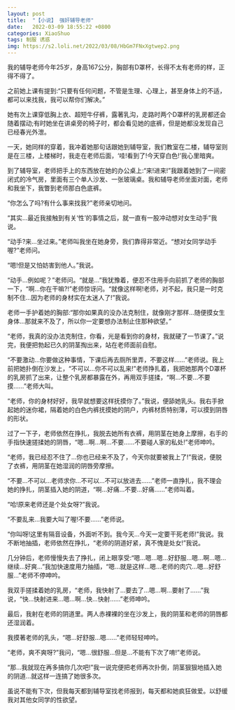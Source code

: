 ```yaml
---
layout: post
title:  "【小说】 强奸辅导老师"
date:   2022-03-09 18:55:22 +0800
categories: XiaoShuo
tags: 制服 诱惑
img: https://s2.loli.net/2022/03/08/HbGm7FNxXgtwep2.png
---
```

我的辅导老师今年25岁，身高167公分，胸部有D罩杯，长得不太有老师的样，正得不得了。

之前她上课有提到:“只要有任何问题，不管是生理、心理上，甚至身体上的不适，都可以来找我，我可以帮你们解决。”

她有次上课穿低胸上衣、超短牛仔裤，露著乳沟，走路时两个D罩杯的乳房都还会随着摆动;有时她坐在讲桌旁的椅子时，都会看见她的底裤，但是她都没发现自己已经春光外泄。

一天，她同样的穿着，我冲着她那句话跟她到辅导室，我们教室在二楼，辅导室则是在三楼，上楼梯时，我走在老师后面，‘哇!看到了!今天穿白色!’我心里暗爽。

到了辅导室，老师把手上的东西放在她的办公桌上:“来!进来!”我跟着她到了一间密闭式的冷气房，里面有三个单人沙发、一张玻璃桌。我和辅导老师坐面对面，老师和我坐下，我瞥到老师那白色底裤。

“你怎么了吗?有什么事来找我?”老师亲切地问。

“其实…最近我接触到有关‘性’的事情之后，就一直有一股冲动想对女生动手”我说。

“动手?来…坐过来。”老师叫我坐在她身旁，我们靠得非常近。“想对女同学动手喔?”老师问。

“嗯!但是又怕妨害到他人。”我说。

“动手…例如呢？”老师问。“就是…”我犹豫着，便忍不住用手向前抓了老师的胸部一下，“啊…你在干嘛?!”老师惊讶问。“就像这样啊!老师，对不起，我只是一时克制不住…因为老师的身材实在太迷人了!”我说。

老师一手护着她的胸部:“那你如果真的没办法克制住，就像刚才那样…随便摸女生身体…那就来不及了，所以你一定要想办法制止住那种欲望。”

“老师，我真的没办法克制住，你看，光是看到你的身材，我就硬了一节课了。”说完，我便把勃起已久的阴茎掏出来，站在老师面前自慰。

“不要激动…你要做这种事情，下课后再去厕所里弄，不要这样……”老师说。我上前把她扑倒在沙发上，“不可以…你不可以乱来!”老师挣扎着，我把她那两个D罩杯的乳房抓了出来，让整个乳房都暴露在外，再用双手搓揉，“啊…不要…不要摸……”老师大叫。

“老师，你的身材好好，我早就想要这样抚摸你了。”我说，便舔她乳头。我右手掀起她的迷你裙，隔着她的白色内裤抚摸她的阴户，内裤材质特别薄，可以摸到阴唇的形状。

过了一下子，老师依然在挣扎，我脱去她所有衣裤，用阴茎在她身上摩擦，右手的手指快速搓揉她的阴唇，“嗯…啊…啊…不要……不要碰人家的私处!”老师呻吟。

“老师，我已经忍不住了…你也已经来不及了，今天你就要被我上了!”我说，便脱了衣裤，用阴茎在她湿润的阴唇旁摩擦。

“不要…不可以…老师求你…不可以…不可以放进去……”老师一直挣扎，我不理会她的挣扎，阴茎插入她的阴道，“啊…好痛…不要…好痛……”老师叫着。

“哈!原来老师还是个处女呀?”我说。

“不要乱来…我要大叫了喔!不要……”老师说。

“你叫呀!这里有隔音设备，外面听不到。我今天…今天一定要干死老师!”我说。我不断地抽插，老师依然在挣扎，“老师的阴道好紧，真不愧是处女!”我说。

几分钟后，老师慢慢失去了挣扎，闭上眼享受:“嗯…嗯…嗯…好舒服…嗯…啊…嗯…继续…好爽…”我加快速度用力抽插，“嗯…就是这样…嗯…老师的肉穴…嗯…好舒服…”老师不停呻吟。

我双手搓揉着她的乳房，“老师，我快射了…要去了…嗯…啊…要射了……”我说，“快…快射进来…嗯…啊…快…快射……”老师呻吟。

最后，我射在老师的阴道里。两人赤裸裸的坐在沙发上，我的阴茎和老师的阴唇都还湿润着。

我摸著老师的乳头，“嗯…好舒服…嗯……”老师轻轻呻吟。

“老师，爽不爽呀?”我问，“嗯…很舒服…但是…不能有下次了唷!”老师说。

“那…我就现在再多搞你几次吧!”我一说完便把老师再次扑倒，阴茎狠狠地插入她的阴道…就这样一连搞了她很多次。

虽说不能有下次，但我每天都到辅导室找老师报到，每天都和她疯狂做爱。以舒缓我对其他女同学的性欲望。